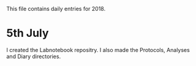 This file contains daily entries for 2018. 

# 5th July 

I created the Labnotebook repositry.  I also made the Protocols, Analyses and Diary directories.  
